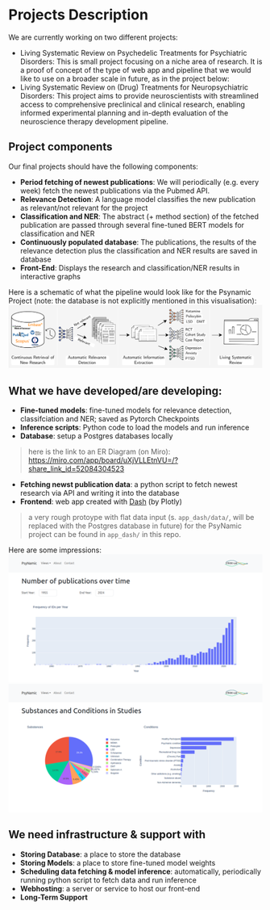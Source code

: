 # Projects Description

We are currently working on two different projects:
* Living Systematic Review on Psychedelic Treatments for Psychiatric Disorders: This is small project focusing on a niche area of research. It is a proof of concept of the type of web app and pipeline that we would like to use on a broader scale in future, as in the project below:
* Living Systematic Review on (Drug) Treatments for Neuropsychiatric Disorders: This project aims to provide neuroscientists with streamlined access to comprehensive preclinical and clinical research, enabling informed experimental planning and in-depth evaluation of the neuroscience therapy development pipeline.


## Project components
Our final projects should have the following components:
* **Period fetching of newest publications**: We will periodically (e.g. every week) fetch the newest publications via the Pubmed API.
* **Relevance Detection**: A language model classifies the new publication as relevant/not relevant for the project
* **Classification and NER**: The abstract (+ method section) of the fetched publication are passed through several fine-tuned BERT models for classification and NER
* **Continuously populated database**: The publications, the results of the relevance detection plus the classification and NER results are saved in database
* **Front-End**: Displays the research and classification/NER results in interactive graphs

Here is a schematic of what the pipeline would look like for the Psynamic Project (note: the database is not explicitly mentioned in this visualisation):
![](app_dash/assets/pipeline.png)

## What we have developed/are developing:
* **Fine-tuned models**: fine-tuned models for relevance detection, classifciation and NER; saved as Pytorch Checkpoints
* **Inference scripts**: Python code to load the models and run inference
* **Database**: setup a Postgres databases locally
> here is the link to an ER Diagram (on Miro): https://miro.com/app/board/uXjVLLEtnVU=/?share_link_id=52084304523
* **Fetching newst publication data**: a python script to fetch newest research via API and writing it into the database
* **Frontend**: web app created with [Dash](https://dash.plotly.com/) (by Plotly)
> a very rough protoype with flat data input (s. `app_dash/data/`, will be replaced with the Postgres database in future) for the PsyNamic project can be found in `app_dash/` in this repo. 

Here are some impressions:
![](/media/screenshot_psynamic1.png)
![](/media/screenshot_psynamic2.png)

  

## We need infrastructure & support with
* **Storing Database**: a place to store the database
* **Storing Models**: a place to store fine-tuned model weights
* **Scheduling data fetching & model inference**: automatically, periodically running python script to fetch data and run inference
* **Webhosting**: a server or service to host our front-end
* **Long-Term Support**

